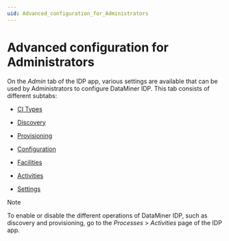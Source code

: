```yaml
---
uid: Advanced_configuration_for_Administrators
---
```


# Advanced configuration for Administrators

On the *Admin* tab of the IDP app, various settings are available that can be used by Administrators to configure DataMiner IDP. This tab consists of different subtabs:

- [CI Types](xref:CI_Types)

- [Discovery](xref:Discovery)

- [Provisioning](xref:Provisioning)

- [Configuration](xref:Configuration)

- [Facilities](xref:Facilities)

- [Activities](xref:Admin_activities)

- [Settings](xref:Settings)

> [!NOTE]
> To enable or disable the different operations of DataMiner IDP, such as discovery and provisioning, go to the *Processes* > *Activities* page of the IDP app.
